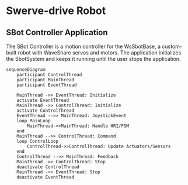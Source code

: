 # Swerve-drive Robot

## SBot Controller Application

The SBot Controller is a motion controller for the WsSbotBase, a custom-built robot with WaveShare servos and motors.
The application initializes the SbotSystem and keeps it running until the user stops the application. 

```mermaid
sequenceDiagram
    participant ControlThread
    participant MainThread
    participant EventThread

    MainThread ->> EventThread: Initialize
    activate EventThread
    MainThread ->> ControlThread: Initialize
    activate ControlThread
    EventThread -->> MainThread: JoystickEvent
    loop MainLoop
        MainThread->>MainThread: Handle HRI/FSM
    end
    MainThread -->> ControlThread: Command
    loop ControlLoop
        ControlThread->>ControlThread: Update Actuators/Sensors
    end
    ControlThread -->> MainThread: Feedback
    MainThread ->> ControlThread: Stop
    deactivate ControlThread
    MainThread ->> EventThread: Stop
    deactivate EventThread
```
